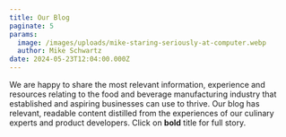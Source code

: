 ```yaml
---
title: Our Blog
paginate: 5
params:
  image: /images/uploads/mike-staring-seriously-at-computer.webp
  author: Mike Schwartz
date: 2024-05-23T12:04:00.000Z
---
```

We are happy to share the most relevant information, experience and resources relating to the food and beverage manufacturing industry that established and aspiring businesses can use to thrive. Our blog has relevant, readable content distilled from the experiences of our culinary experts and product developers. Click on **bold** title for full story.
